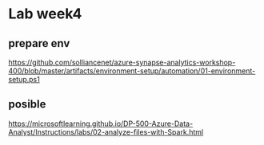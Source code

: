 # Lab week4
## prepare env 
https://github.com/solliancenet/azure-synapse-analytics-workshop-400/blob/master/artifacts/environment-setup/automation/01-environment-setup.ps1


## posible 
https://microsoftlearning.github.io/DP-500-Azure-Data-Analyst/Instructions/labs/02-analyze-files-with-Spark.html
